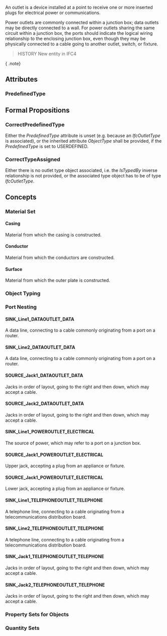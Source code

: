An outlet is a device installed at a point to receive one or more inserted plugs for electrical power or communications.

<!-- end of short definition -->


Power outlets are commonly connected within a junction box; data outlets may be directly connected to a wall. For power outlets sharing the same circuit within a junction box, the ports should indicate the logical wiring relationship to the enclosing junction box, even though they may be physically connected to a cable going to another outlet, switch, or fixture.

> HISTORY New entity in IFC4

{ .note}
>

## Attributes

### PredefinedType


## Formal Propositions

### CorrectPredefinedType
Either the _PredefinedType_ attribute is unset (e.g. because an _IfcOutletType_ is associated), or the inherited attribute _ObjectType_ shall be provided, if the _PredefinedType_ is set to USERDEFINED.

### CorrectTypeAssigned
Either there is no outlet type object associated, i.e. the _IsTypedBy_ inverse relationship is not provided, or the associated type object has to be of type _IfcOutletType_.

## Concepts

### Material Set



#### Casing

Material from which the casing is constructed.

#### Conductor

Material from which the conductors are constructed.

#### Surface

Material from which the outer plate is constructed.

### Object Typing



### Port Nesting



#### SINK_Line1_DATAOUTLET_DATA

A data line, connecting to a cable commonly originating from a port on a router.

#### SINK_Line2_DATAOUTLET_DATA

A data line, connecting to a cable commonly originating from a port on a router.

#### SOURCE_Jack1_DATAOUTLET_DATA

Jacks in order of layout, going to the right and then down, which may accept a cable.

#### SOURCE_Jack2_DATAOUTLET_DATA

Jacks in order of layout, going to the right and then down, which may accept a cable.

#### SINK_Line1_POWEROUTLET_ELECTRICAL

The source of power, which may refer to a port on a junction box.

#### SOURCE_Jack1_POWEROUTLET_ELECTRICAL

Upper jack, accepting a plug from an appliance or fixture.

#### SOURCE_Jack1_POWEROUTLET_ELECTRICAL

Lower jack, accepting a plug from an appliance or fixture.

#### SINK_Line1_TELEPHONEOUTLET_TELEPHONE

A telephone line, connecting to a cable originating from a telecommunications distribution board.

#### SINK_Line2_TELEPHONEOUTLET_TELEPHONE

A telephone line, connecting to a cable originating from a telecommunications distribution board.

#### SINK_Jack1_TELEPHONEOUTLET_TELEPHONE

Jacks in order of layout, going to the right and then down, which may accept a cable.

#### SINK_Jack2_TELEPHONEOUTLET_TELEPHONE

Jacks in order of layout, going to the right and then down, which may accept a cable.

### Property Sets for Objects



### Quantity Sets



